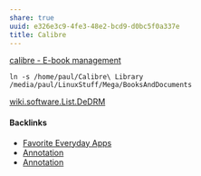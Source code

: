 ```yaml
---
share: true
uuid: e326e3c9-4fe3-48e2-bcd9-d0bc5f0a337e
title: Calibre
---
```

[calibre - E-book management](https://calibre-ebook.com/)

```
ln -s /home/paul/Calibre\ Library /media/paul/LinuxStuff/Mega/BooksAndDocuments
```

[wiki.software.List.DeDRM](/dentropydaemon-wiki/Software/List/DeDRM)

#### Backlinks

* [Favorite Everyday Apps](/444ff7c7-77b4-483c-b801-3955d2daeb0a)
* [Annotation](/02313f15-9c64-4b12-9c56-383ff9adcdf3)
* [Annotation](/02313f15-9c64-4b12-9c56-383ff9adcdf3)